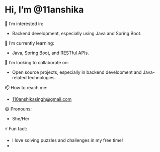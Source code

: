 # Hi, I’m @11anshika

👀 I’m interested in:
- Backend development, especially using Java and Spring Boot.

🌱 I’m currently learning:
- Java, Spring Boot, and RESTful APIs.

💞️ I’m looking to collaborate on:
- Open source projects, especially in backend development and Java-related technologies.

📫 How to reach me:
- 110anshikasingh@gmail.com

😄 Pronouns:
- She/Her

⚡ Fun fact:
- I love solving puzzles and challenges in my free time!
- 

<!---
11anshika/11anshika is a ✨ special ✨ repository because its `README.md` (this file) appears on your GitHub profile.
You can click the Preview link to take a look at your changes.
--->
